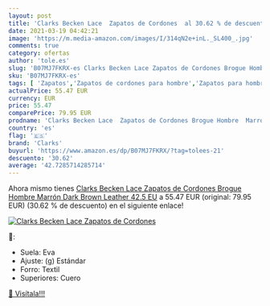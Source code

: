 ```yaml
---
layout: post
title: 'Clarks Becken Lace  Zapatos de Cordones  al 30.62 % de descuento'
date: 2021-03-19 04:42:21
image: 'https://m.media-amazon.com/images/I/314qN2e+inL._SL400_.jpg'
comments: true
category: ofertas
author: 'tole.es'
slug: 'B07MJ7FKRX-es Clarks Becken Lace Zapatos de Cordones Brogue Hombre...'
sku: 'B07MJ7FKRX-es'
tags: [ 'Zapatos','Zapatos de cordones para hombre','Zapatos para hombre','Zapatos y complementos','clarks','zapatos', ]
actualPrice: 55.47 EUR
currency: EUR
price: 55.47
comparePrice: 79.95 EUR
prodname: 'Clarks Becken Lace  Zapatos de Cordones Brogue Hombre  Marrón  Dark Brown Leather   42.5 EU'
country: 'es'
flag: '🇪🇸'
brand: 'Clarks'
buyurl: 'https://www.amazon.es/dp/B07MJ7FKRX/?tag=tolees-21'
descuento: '30.62'
average: '42.7285714285714'
---
```


Ahora mismo tienes [Clarks Becken Lace  Zapatos de Cordones Brogue Hombre  Marrón  Dark Brown Leather   42.5 EU](https://www.amazon.es/dp/B07MJ7FKRX/?tag=tolees-21) a 55.47 EUR (original: 79.95 EUR) (30.62 %  de descuento) en el siguiente enlace!

[![Clarks Becken Lace  Zapatos de Cordones ](https://m.media-amazon.com/images/I/314qN2e+inL._SL400_.jpg)](https://www.amazon.es/dp/B07MJ7FKRX/?tag=tolees-21)

🔎:

- Suela: Eva
- Ajuste: (g) Estándar
- Forro: Textil
- Superiores: Cuero

[🛒 Visítala!!!](https://www.amazon.es/dp/B07MJ7FKRX/?tag=tolees-21)
